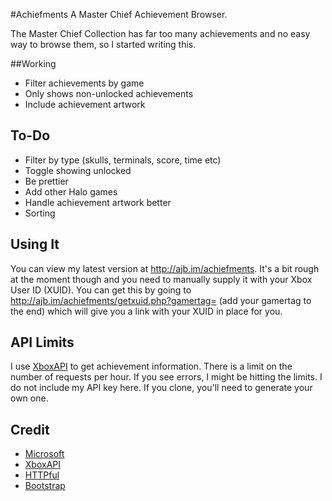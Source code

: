 #Achiefments
A Master Chief Achievement Browser.

The Master Chief Collection has far too many achievements and no easy way to browse them, so I started writing this.

##Working

* Filter achievements by game
* Only shows non-unlocked achievements
* Include achievement artwork

## To-Do

* Filter by type (skulls, terminals, score, time etc)
* Toggle showing unlocked
* Be prettier
* Add other Halo games
* Handle achievement artwork better
* Sorting

## Using It

You can view my latest version at http://ajb.im/achiefments. It's a bit rough at the moment though and you need to manually supply it with your Xbox User ID (XUID). You can get this by going to http://ajb.im/achiefments/getxuid.php?gamertag= (add your gamertag to the end) which will give you a link with your XUID in place for you.

## API Limits

I use [XboxAPI](https://xboxapi.com) to get achievement information. There is a limit on the number of requests per hour. If you see errors, I might be hitting the limits. I do not include my API key here. If you clone, you'll need to generate your own one.

## Credit
* [Microsoft](https://xbox.com)
* [XboxAPI](https://xboxapi.com)
* [HTTPful](http://phphttpclient.com)
* [Bootstrap](https://getbootstrap.com)
